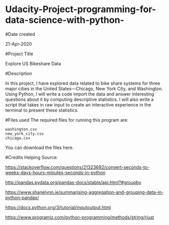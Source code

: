 # Udacity-Project-programming-for-data-science-with-python-
#Date created

21-Apr-2020

#Project Title

Explore US Bikeshare Data

#Description

In this project, I have explored data related to bike share systems for three major cities in the United States—Chicago, New York City, and Washington. Using Python, I will write a code import the data and answer interesting questions about it by computing descriptive statistics. I will also write a script that takes in raw input to create an interactive experience in the terminal to present these statistics.

#Files used
The required files for running this program are:

    washington.csv
    new_york_city.csv
    chicago.csv

You can download the files here.

#Credits
Helping Source:

https://stackoverflow.com/questions/21323692/convert-seconds-to-weeks-days-hours-minutes-seconds-in-python

http://pandas.pydata.org/pandas-docs/stable/api.html?#groupby

https://www.shanelynn.ie/summarising-aggregation-and-grouping-data-in-python-pandas/

https://docs.python.org/3/tutorial/inputoutput.html

https://www.programiz.com/python-programming/methods/string/rjust
